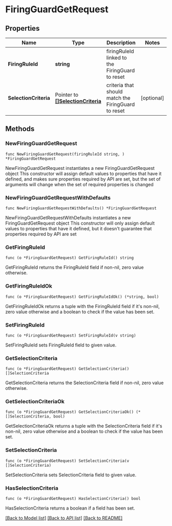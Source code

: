 # FiringGuardGetRequest

## Properties

Name | Type | Description | Notes
------------ | ------------- | ------------- | -------------
**FiringRuleId** | **string** | firingRuleId linked to the FiringGuard to reset | 
**SelectionCriteria** | Pointer to [**[]SelectionCriteria**](SelectionCriteria.md) | criteria that should match the FiringGuard to reset | [optional] 

## Methods

### NewFiringGuardGetRequest

`func NewFiringGuardGetRequest(firingRuleId string, ) *FiringGuardGetRequest`

NewFiringGuardGetRequest instantiates a new FiringGuardGetRequest object
This constructor will assign default values to properties that have it defined,
and makes sure properties required by API are set, but the set of arguments
will change when the set of required properties is changed

### NewFiringGuardGetRequestWithDefaults

`func NewFiringGuardGetRequestWithDefaults() *FiringGuardGetRequest`

NewFiringGuardGetRequestWithDefaults instantiates a new FiringGuardGetRequest object
This constructor will only assign default values to properties that have it defined,
but it doesn't guarantee that properties required by API are set

### GetFiringRuleId

`func (o *FiringGuardGetRequest) GetFiringRuleId() string`

GetFiringRuleId returns the FiringRuleId field if non-nil, zero value otherwise.

### GetFiringRuleIdOk

`func (o *FiringGuardGetRequest) GetFiringRuleIdOk() (*string, bool)`

GetFiringRuleIdOk returns a tuple with the FiringRuleId field if it's non-nil, zero value otherwise
and a boolean to check if the value has been set.

### SetFiringRuleId

`func (o *FiringGuardGetRequest) SetFiringRuleId(v string)`

SetFiringRuleId sets FiringRuleId field to given value.


### GetSelectionCriteria

`func (o *FiringGuardGetRequest) GetSelectionCriteria() []SelectionCriteria`

GetSelectionCriteria returns the SelectionCriteria field if non-nil, zero value otherwise.

### GetSelectionCriteriaOk

`func (o *FiringGuardGetRequest) GetSelectionCriteriaOk() (*[]SelectionCriteria, bool)`

GetSelectionCriteriaOk returns a tuple with the SelectionCriteria field if it's non-nil, zero value otherwise
and a boolean to check if the value has been set.

### SetSelectionCriteria

`func (o *FiringGuardGetRequest) SetSelectionCriteria(v []SelectionCriteria)`

SetSelectionCriteria sets SelectionCriteria field to given value.

### HasSelectionCriteria

`func (o *FiringGuardGetRequest) HasSelectionCriteria() bool`

HasSelectionCriteria returns a boolean if a field has been set.


[[Back to Model list]](../README.md#documentation-for-models) [[Back to API list]](../README.md#documentation-for-api-endpoints) [[Back to README]](../README.md)


